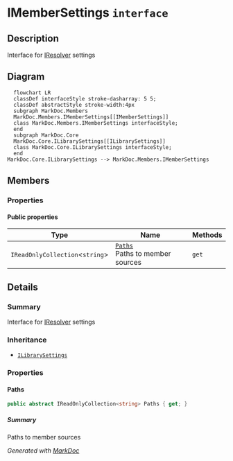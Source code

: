 # IMemberSettings `interface`

## Description
Interface for [IResolver](./IResolver.md) settings

## Diagram
```mermaid
  flowchart LR
  classDef interfaceStyle stroke-dasharray: 5 5;
  classDef abstractStyle stroke-width:4px
  subgraph MarkDoc.Members
  MarkDoc.Members.IMemberSettings[[IMemberSettings]]
  class MarkDoc.Members.IMemberSettings interfaceStyle;
  end
  subgraph MarkDoc.Core
  MarkDoc.Core.ILibrarySettings[[ILibrarySettings]]
  class MarkDoc.Core.ILibrarySettings interfaceStyle;
  end
MarkDoc.Core.ILibrarySettings --> MarkDoc.Members.IMemberSettings
```

## Members
### Properties
#### Public  properties
| Type | Name | Methods |
| --- | --- | --- |
| `IReadOnlyCollection`&lt;`string`&gt; | [`Paths`](#paths)<br>Paths to member sources | `get` |

## Details
### Summary
Interface for [IResolver](./IResolver.md) settings

### Inheritance
 - [
`ILibrarySettings`
](../core/ILibrarySettings.md)

### Properties
#### Paths
```csharp
public abstract IReadOnlyCollection<string> Paths { get; }
```
##### Summary
Paths to member sources

*Generated with* [*MarkDoc*](https://github.com/hailstorm75/MarkDoc.Core)
